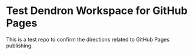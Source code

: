 # Test Dendron Workspace for GitHub Pages

This is a test repo to confirm the directions related to GitHub Pages publishing.
